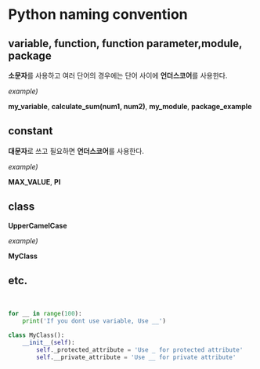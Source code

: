 # Python naming convention

## variable, function, function parameter,module, package

**소문자**를 사용하고 여러 단어의 경우에는 단어 사이에 **언더스코어**를 사용한다.

_example)_

**my_variable**, **calculate_sum(num1, num2)**, **my_module**, **package_example**

## constant

**대문자**로 쓰고 필요하면 **언더스코어**를 사용한다.

_example)_

**MAX_VALUE**, **PI**

## class

**UpperCamelCase**

_example)_

**MyClass**

## etc.

​

```python
for __ in range(100):
    print('If you dont use variable, Use __')

class MyClass():
    __init__(self):
        self._protected_attribute = 'Use _ for protected attribute'
        self.__private_attribute = 'Use __ for private attribute'
```
